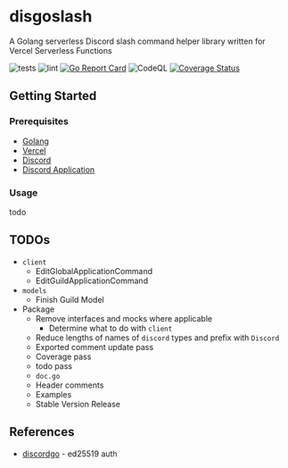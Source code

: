 # disgoslash
A Golang serverless Discord slash command helper library written for Vercel Serverless Functions

![tests](https://github.com/wafer-bw/disgoslash/workflows/tests/badge.svg)
![lint](https://github.com/wafer-bw/disgoslash/workflows/lint/badge.svg)
[![Go Report Card](https://goreportcard.com/badge/github.com/wafer-bw/disgoslash)](https://goreportcard.com/report/github.com/wafer-bw/disgoslash)
![CodeQL](https://github.com/wafer-bw/disgoslash/workflows/CodeQL/badge.svg)
[![Coverage Status](https://coveralls.io/repos/github/wafer-bw/disgoslash/badge.svg)](https://coveralls.io/github/wafer-bw/disgoslash)

## Getting Started

### Prerequisites
* [Golang](https://golang.org/dl/)
* [Vercel](https://vercel.com/)
* [Discord](https://discord.com/)
* [Discord Application](https://discord.com/developers/applications)

### Usage
todo

## TODOs
* `client`
    * EditGlobalApplicationCommand
    * EditGuildApplicationCommand
* `models`
    * Finish Guild Model
* Package
    * Remove interfaces and mocks where applicable
        * Determine what to do with `client`
    * Reduce lengths of names of `discord` types and prefix with `Discord`
    * Exported comment update pass
    * Coverage pass
    * todo pass
    * `doc.go`
    * Header comments
    * Examples
    * Stable Version Release

## References
* [discordgo](https://github.com/bwmarrin/discordgo) - ed25519 auth
